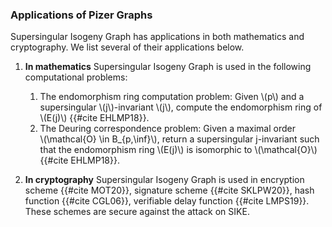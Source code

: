 ### Applications of Pizer Graphs 

Supersingular Isogeny Graph has applications in both mathematics and cryptography. We list several of their applications below.

1. **In mathematics** Supersingular Isogeny Graph is used in the following computational problems:

    1. The endomorphism ring computation problem: Given \\(p\\) and a
supersingular \\(j\\)-invariant \\(j\\), compute the endomorphism ring of \\(E(j)\\) {{#cite EHLMP18}}.
    1. The Deuring correspondence problem: Given a maximal order    
\\(\mathcal{O} \in B_{p,\inf}\\), return a supersingular j-invariant such that the endomorphism ring \\(E(j)\\) is isomorphic to \\(\mathcal{O}\\) {{#cite EHLMP18}}.

1. **In cryptography** Supersingular Isogeny Graph is used in encryption scheme {{#cite MOT20}}, signature scheme {{#cite SKLPW20}}, hash function {{#cite CGL06}}, verifiable delay function {{#cite LMPS19}}. These schemes are secure against the attack on SIKE.